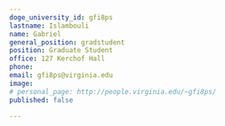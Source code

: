 ```yaml
---
doge_university_id: gfi8ps
lastname: Islambouli
name: Gabriel
general_position: gradstudent
position: Graduate Student
office: 127 Kerchof Hall
phone: 
email: gfi8ps@virginia.edu
image:
# personal_page: http://people.virginia.edu/~gfi8ps/
published: false

---
```

